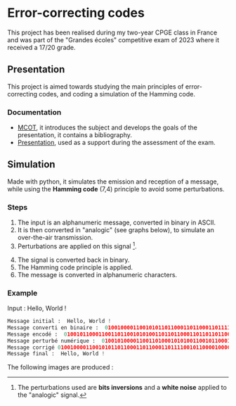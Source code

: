 # Error-correcting codes

This project has been realised during my two-year CPGE class in France and was part of the "Grandes écoles" competitive exam of 2023 where it received a 17/20 grade.

## Presentation
This project is aimed towards studying the main principles of error-correcting codes, and coding a simulation of the Hamming code.

### Documentation
- [MCOT](), it introduces the subject and develops the goals of the presentation, it contains a bibliography.
- [Presentation](), used as a support during the assessment of the exam.

## Simulation
Made with python, it simulates the emission and reception of a message, while using the **Hamming code** (7,4) principle to avoid some perturbations.

### Steps
1. The input is an alphanumeric message, converted in binary in ASCII.
2. It is then converted in "analogic" (see graphs below), to simulate an over-the-air transmission.
3. Perturbations are applied on this signal [^1].
[^1]: The perturbations used are **bits inversions** and a **white noise** applied to the "analogic" signal.
4. The signal is converted back in binary.
5. The Hamming code principle is applied.
6. The message is converted in alphanumeric characters.


### Example
Input : Hello, World !
```python
Message initial :  Hello, World !
Message converti en binaire :  0100100001100101011011000110110001101111001011000010000001010111011011110111001001101100011001000010000000100001
Message encodé :  0100101100011001101100101010011011011000110110110110001101101101111111001001111000110010011000000001010100111001011011011111110111001001001101101101100011011011001001010010011000000000100110001111
Message perturbé numérique :  0100101000011001101000101010011001011000110111110110001101101101110111001001111001110000011000000001010100101001011011010111110111001000001111101101100011011011001001000010011100000000000110001111
Message corrigé 0100100001100101011011000110110001101111001011000010000001010111011011110111001001101100011001000010000000100001
Message final :  Hello, World !
```

The following images are produced :
